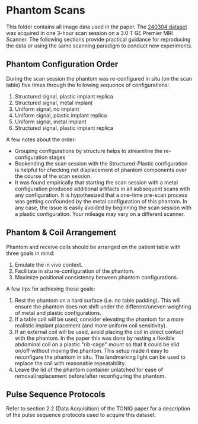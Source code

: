 # Phantom Scans

This folder contains all image data used in the paper. The [240304 dataset](240304) was acquired in one 3-hour scan session on a 3.0 T GE Premier MRI Scanner. The following sections provide practical guidance for reproducing the data or using the same scanning paradigm to conduct new experiments.

## Phantom Configuration Order

During the scan session the phantom was re-configured in situ (on the scan table) five times through the following sequence of configurations:

1. Structured signal, plastic implant replica
2. Structured signal, metal implant
3. Uniform signal, no implant
4. Uniform signal, plastic implant replica
5. Uniform signal, metal implant
6. Structured signal, plastic implant replica

A few notes about the order:
- Grouping configurations by structure helps to streamline the re-configuration stages
- Bookending the scan session with the Structured-Plastic configuration is helpful for checking net displacement of phantom components over the course of the scan session.
- It was found empirically that starting the scan session with a metal configuration produced additional artifacts in all subsequent scans with any configuration. It is hypothesized that a one-time pre-scan process was getting confounded by the metal configuration of this phantom. In any case, the issue is easily avoided by beginning the scan session with a plastic configuration. Your mileage may vary on a different scanner.

## Phantom & Coil Arrangement

Phantom and receive coils should be arranged on the patient table with three goals in mind:
1. Emulate the in vivo context.
2. Facilitate in situ re-configuration of the phantom.
3. Maximize positional consistency between phantom configurations.

A few tips for achieving these goals:
1. Rest the phantom on a hard surface (i.e. no table padding). This will ensure the phantom does not shift under the different/uneven weighting of metal and plastic configurations.
2. If a table coil will be used, consider elevating the phantom for a more realistic implant placement (and more uniform coil sensitivity).
3. If an external coil will be used, avoid placing the coil in direct contact with the phantom. In the paper this was done by resting a flexible abdominal coil on a plastic "rib-cage" mount so that it could be slid on/off without moving the phantom. This setup made it easy to reconfigure the phantom in situ. The landmarking light can be used to replace the coil with reasonable repeatability.
4. Leave the lid of the phantom container unlatched for ease of removal/replacement before/after reconfiguring the phantom.

## Pulse Sequence Protocols

Refer to section 2.2 (Data Acquisition) of the TONIQ paper for a description of the pulse sequence protocols used to acquire this dataset.
